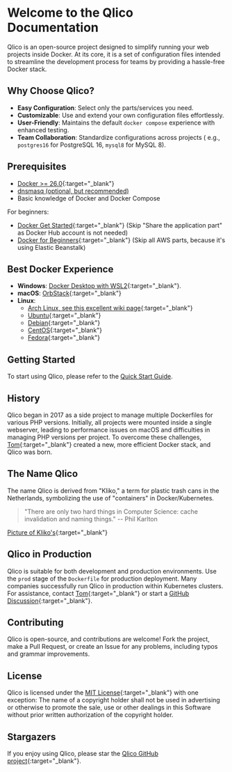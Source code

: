 # Welcome to the Qlico Documentation

Qlico is an open-source project designed to simplify running your web projects
inside Docker. At its core, it is a set of configuration files intended to
streamline the development process for teams by providing a hassle-free Docker
stack.

## Why Choose Qlico?

- **Easy Configuration**: Select only the parts/services you need.
- **Customizable**: Use and extend your own configuration files effortlessly.
- **User-Friendly**: Maintains the default `docker compose` experience with
  enhanced testing.
- **Team Collaboration**: Standardize configurations across projects (
  e.g., `postgres16` for PostgreSQL 16, `mysql8` for MySQL 8).

## Prerequisites

- [Docker >= 26.0](https://docs.docker.com/get-docker/){:target="_blank"}
- [dnsmasq (optional, but recommended)](dnsmasq.md)
- Basic knowledge of Docker and Docker Compose

For beginners:

- [Docker Get Started](https://docs.docker.com/get-started/){:target="_blank"} (Skip "Share the application part" as Docker Hub account is not needed)
- [Docker for Beginners](https://docker-curriculum.com/){:target="_blank"} (Skip all AWS parts, because it's using Elastic Beanstalk)

## Best Docker Experience

- **Windows**: [Docker Desktop with WSL2](https://www.docker.com/products/docker-desktop/){:target="_blank"}.
- **macOS**: [OrbStack](https://orbstack.dev/){:target="_blank"}
- **Linux**:
    - [Arch Linux, see this excellent wiki page](https://wiki.archlinux.org/title/docker){:target="_blank"}
    - [Ubuntu](https://docs.docker.com/install/linux/docker-ce/ubuntu/){:target="_blank"}
    - [Debian](https://docs.docker.com/install/linux/docker-ce/debian/){:target="_blank"}
    - [CentOS](https://docs.docker.com/install/linux/docker-ce/centos/){:target="_blank"}
    - [Fedora](https://docs.docker.com/install/linux/docker-ce/fedora/){:target="_blank"}

## Getting Started

To start using Qlico, please refer to the [Quick Start Guide](quick-start.md).

## History

Qlico began in 2017 as a side project to manage multiple Dockerfiles for various
PHP versions. Initially, all projects were mounted inside a single webserver,
leading to performance issues on macOS and difficulties in managing PHP versions
per project. To overcome these challenges, [Tom](https://github.com/TomKeur){:target="_blank"}
created a new, more efficient Docker stack, and Qlico was born.

## The Name Qlico

The name Qlico is derived from "Kliko," a term for plastic trash cans in the
Netherlands, symbolizing the use of "containers" in Docker/Kubernetes.

> "There are only two hard things in Computer Science: cache invalidation and
> naming things."
> -- Phil Karlton

[Picture of Kliko's](https://nl.wikipedia.org/wiki/Minicontainer#/media/Bestand:Kliko_op_Bonaire,_Nederlandse_Antillen_-_IMG_8372.JPG){:target="_blank"}

## Qlico in Production

Qlico is suitable for both development and production environments. 
Use the `prod` stage of the `Dockerfile` for production deployment. 
Many companies successfully run Qlico in production within Kubernetes clusters. 
For assistance, contact [Tom](https://github.com/TomKeur){:target="_blank"} or start
a [GitHub Discussion](https://github.com/qlico/qlico/discussions){:target="_blank"}.

## Contributing

Qlico is open-source, and contributions are welcome! Fork the project, make a
Pull Request, or create an Issue for any problems, including typos and grammar
improvements.

## License 

Qlico is licensed under the [MIT License](https://github.com/qlico/qlico/blob/main/LICENSE){:target="_blank"} with one exception:
The name of a copyright holder shall not
be used in advertising or otherwise to promote the sale, use or other dealings
in this Software without prior written authorization of the copyright holder.

## Stargazers

If you enjoy using Qlico, please star
the [Qlico GitHub project](https://github.com/qlico/qlico){:target="_blank"}.
